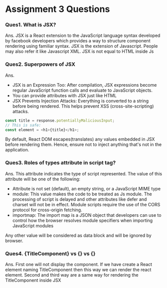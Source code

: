 # Assignment 3 Questions

### Ques1. What is JSX?
Ans. JSX is a React extension to the JavaScript language syntax developed by facebook developers which provides a way to structure component rendering using familiar syntax.
JSX is the extension of Javascript. People may also refer it like Javascript XML.
JSX is not equal to HTML inside Js


### Ques2. Superpowers of JSX
Ans. 
* JSX is an Expression Too: After compilation, JSX expressions become regular JavaScript function calls and evaluate to JavaScript objects.
* You can provide attributes with JSX just like HTML
* JSX Prevents Injection Attacks: Everything is converted to a string before being rendered. This helps prevent XSS (cross-site-scripting) attacks.

```javascript
const title = response.potentiallyMaliciousInput;
// This is safe:
const element = <h1>{title}</h1>;
```

By default, React DOM escapes(translates) any values embedded in JSX before rendering them. Hence, ensure not to inject anything that's not in the application.

### Ques3. Roles of types attribute in script tag?
Ans. This attribute indicates the type of script represented. The value of this attribute will be one of the following:
* Attribute is not set (default), an empty string, or a JavaScript MIME type
* module: This value makes the code to be treated as Js module. 
The processing of script is delayed and other attributes like defer and charset will not be in effect.
Module scripts require the use of the CORS protocol for cross-origin fetching.
* importmap: The import map is a JSON object that developers can use to control how the browser resolves module specifiers when importing JavaScript modules

Any other value will be considered as data block and will be ignored by browser.

### Ques4. {TitleComponent} vs {<TitleComponent />} vs {<TitleComponent><TitleComponent />}
Ans. First one will not display the component. If we have create a React element naming TitleComponent then this way we can render the react element.
Second and third way are a same way for rendering the TitleComponent inside JSX
